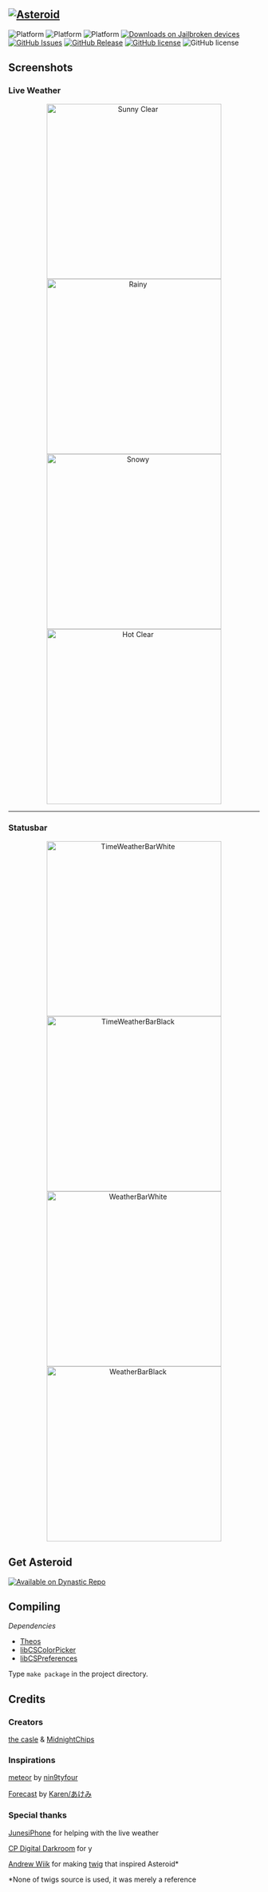 [![Asteroid](https://raw.githubusercontent.com/midnightchip/Asteroid/master/preferences/Resources/Asteroid.png)](https://repo.dynastic.co/package/com.midnightchips.asteroid)
----
![Platform](https://img.shields.io/badge/supports-jailbroken%20iOS%2011-4abfb7.svg)
![Platform](https://img.shields.io/badge/supports-jailbroken%20iOS%2012-ca22b5.svg)
![Platform](https://img.shields.io/badge/supports-A12(x)%20and%20prior-101010.svg)
[![Downloads on Jailbroken devices](https://img.shields.io/badge/downloads%20@%20Dynastic-60k-3fb911)](https://dynastic.co/)
[![GitHub Issues](https://img.shields.io/github/issues/midnightchip/Asteroid.svg)](https://github.com/midnightchip/Asteroid/issues)
[![GitHub Release](https://img.shields.io/github/release/midnightchip/Asteroid.svg)](https://github.com/midnightchip/Asteroid/releases)
[![GitHub license](https://img.shields.io/github/license/midnightchip/Asteroid)](https://github.com/midnightchip/Asteroid/blob/master/LICENSE.md)
![GitHub license](https://img.shields.io/badge/copyright-MidnightChips%20&%20the%20casle%20©%202019-blueviolet)

## Screenshots
### Live Weather
<p align="center" >
  <img src="https://github.com/Macley-Kun/Asteroid/raw/master/Images/SunnyClear.JPG" alt="Sunny Clear" width="350" />
  <img src="https://github.com/Macley-Kun/Asteroid/raw/master/Images/Rainy.JPG" alt="Rainy" width="350" />
  <img src="https://github.com/Macley-Kun/Asteroid/raw/master/Images/Snowy.JPG" alt="Snowy" width="350" />
  <img src="https://github.com/Macley-Kun/Asteroid/raw/master/Images/HotClear.JPG" alt="Hot Clear" width="350" />
</p>

----

### Statusbar
<p align="center" >
  <img src="https://github.com/Macley-Kun/Asteroid/raw/master/Images/TimeWeatherBarWhite.JPG" alt="TimeWeatherBarWhite" width="350" />
  <img src="https://github.com/Macley-Kun/Asteroid/raw/master/Images/TimeWeatherBarBlack.JPG" alt="TimeWeatherBarBlack" width="350" />
  <img src="https://github.com/Macley-Kun/Asteroid/raw/master/Images/WeatherBarWhite.JPG" alt="WeatherBarWhite" width="350" />
  <img src="https://github.com/Macley-Kun/Asteroid/raw/master/Images/WeatherBarBlack.JPG" alt="WeatherBarBlack" width="350" />
</p>

## Get Asteroid
[![Available on Dynastic Repo](https://assets.dynastic.co/brand/repo/img/Available%20on%20Dynastic%20Repo.png)](https://repo.dynastic.co/package/com.midnightchips.asteroid)

## Compiling
*Dependencies*
- [Theos](https://github.com/theos/theos)
- [libCSColorPicker](https://github.com/CreatureSurvive/libCSColorPicker)
- [libCSPreferences](https://github.com/CreatureSurvive/libCSPreferences) 

Type `make package` in the project directory.

## Credits
### Creators
[the casle](https://twitter.com/the_casle) & [MidnightChips](https://twitter.com/midnightchip)
### Inspirations
[meteor](https://cydia.saurik.com/package/com.nin9tyfour.meteor/) by [nin9tyfour](https://twitter.com/nin9tyfour)

[Forecast](https://cydia.akemi.ai/?page/com.dba-tech.forecast) by [Karen/あけみ](https://twitter.com/angelxwind)

### Special thanks
[JunesiPhone](https://twitter.com/JunesIphone) for helping with the live weather

[CP Digital Darkroom](https://twitter.com/cpdigdarkroom) for y

[Andrew Wiik](https://twitter.com/Andywiik) for making [twig](https://github.com/andrewwiik/Twig) that inspired Asteroid*

*None of twigs source is used, it was merely a reference